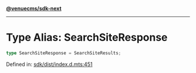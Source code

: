 [**@venuecms/sdk-next**](../Index.md)

***

# Type Alias: SearchSiteResponse

```ts
type SearchSiteResponse = SearchSiteResults;
```

Defined in: [sdk/dist/index.d.mts:451](https://github.com/venuecms/sdk/blob/bc8b8c4174423a3d8d92fe0cce4d46883acf7584/packages/sdk/dist/index.d.mts#L451)
